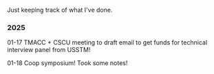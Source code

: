 Just keeping track of what I've done.

### 2025
01-17
TMACC + CSCU meeting to draft email to get funds for technical interview panel from USSTM!

01-18
Coop symposium! Took some notes!
